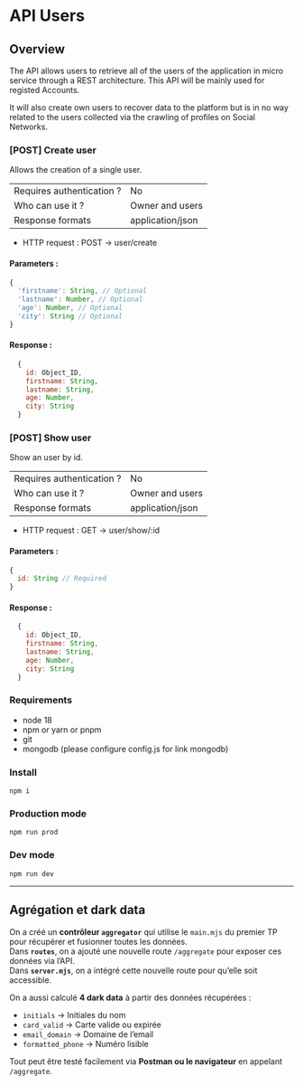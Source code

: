 # API Users

## Overview
The API allows users to retrieve all of the users of the application in micro service through a REST architecture. This API will be mainly used for registed Accounts.

It will also create own users to recover data to the platform but is in no way related to the users collected via the crawling of profiles on Social Networks.

### [POST] Create user
Allows the creation of a single user.

|                            |                  |
|----------------------------|------------------|
| Requires authentication ?  | No               |
| Who can use it ?           | Owner and users  |
| Response formats           | application/json |

* HTTP request : POST → user/create

#### Parameters :
```javascript
{
  'firstname': String, // Optional
  'lastname': Number, // Optional
  'age': Number, // Optional
  'city': String // Optional
}
```

#### Response :
```javascript
  {
    id: Object_ID,
    firstname: String,
    lastname: String,
    age: Number,
    city: String
  }
```

### [POST] Show user
Show an user by id.

|                            |                  |
|----------------------------|------------------|
| Requires authentication ?  | No               |
| Who can use it ?           | Owner and users  |
| Response formats           | application/json |

* HTTP request : GET → user/show/:id

#### Parameters :
```javascript
{
  id: String // Required
}
```

#### Response :
```javascript
  {
    id: Object_ID,
    firstname: String,
    lastname: String,
    age: Number,
    city: String
  }
```

### Requirements
* node 18
* npm or yarn or pnpm
* git
* mongodb (please configure config.js for link mongodb)

### Install
```npm i```

### Production mode
```npm run prod```

### Dev mode
```npm run dev```


---

## Agrégation et dark data

On a créé un **contrôleur `aggregator`** qui utilise le `main.mjs` du premier TP pour récupérer et fusionner toutes les données.  
Dans **`routes`**, on a ajouté une nouvelle route `/aggregate` pour exposer ces données via l’API.  
Dans **`server.mjs`**, on a intégré cette nouvelle route pour qu’elle soit accessible.

On a aussi calculé **4 dark data** à partir des données récupérées :  
- `initials` → Initiales du nom  
- `card_valid` → Carte valide ou expirée  
- `email_domain` → Domaine de l’email  
- `formatted_phone` → Numéro lisible  

Tout peut être testé facilement via **Postman ou le navigateur** en appelant `/aggregate`.
